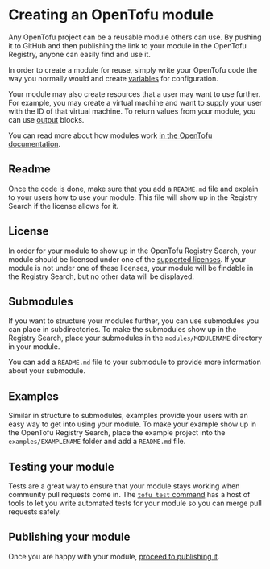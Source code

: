 # Creating an OpenTofu module

Any OpenTofu project can be a reusable module others can use. By pushing it to GitHub and then publishing the link to your module in the OpenTofu Registry, anyone can easily find and use it.

In order to create a module for reuse, simply write your OpenTofu code the way you normally would and create [variables](https://opentofu.org/docs/language/values/variables/) for configuration.

Your module may also create resources that a user may want to use further. For example, you may create a virtual machine and want to supply your user with the ID of that virtual machine. To return values from your module, you can use [output](https://opentofu.org/docs/language/values/outputs/) blocks.

You can read more about how modules work [in the OpenTofu documentation](https://opentofu.org/docs/language/modules/).

## Readme

Once the code is done, make sure that you add a `README.md` file and explain to your users how to use your module. This file will show up in the Registry Search if the license allows for it.

## License

In order for your module to show up in the OpenTofu Registry Search, your module should be licensed under one of the [supported licenses](https://github.com/opentofu/registry-ui/blob/main/licenses.json). If your module is not under one of these licenses, your module will be findable in the Registry Search, but no other data will be displayed.

## Submodules

If you want to structure your modules further, you can use submodules you can place in subdirectories. To make the submodules show up in the Registry Search, place your submodules in the `modules/MODULENAME` directory in your module.

You can add a `README.md` file to your submodule to provide more information about your submodule.

## Examples

Similar in structure to submodules, examples provide your users with an easy way to get into using your module. To make your example show up in the OpenTofu Registry Search, place the example project into the `examples/EXAMPLENAME` folder and add a `README.md` file.

## Testing your module

Tests are a great way to ensure that your module stays working when community pull requests come in. The [`tofu test` command](https://opentofu.org/docs/cli/commands/test/) has a host of tools to let you write automated tests for your module so you can merge pull requests safely.

## Publishing your module

Once you are happy with your module, [proceed to publishing it](/docs/modules/publishing).